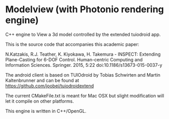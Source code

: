 # Modelview (with Photonio rendering engine)
C++ engine to View a 3d model controlled by the extended tuiodroid app.

This is the source code that accompanies this academic paper: 

N.Katzakis, R.J. Teather, K. Kiyokawa, H. Takemura - INSPECT: Extending Plane-Casting for 6-DOF Control. Human-centric Computing and Information Sciences. Springer. 2015, 5:22  doi:10.1186/s13673-015-0037-y

The android client is based on TUIOdroid by Tobias Schwirten and Martin Kaltenbrunner and can be found at https://github.com/joobei/tuiodroidextend

The current CMakeFile.txt is meant for Mac OSX but slight modification will let it compile on other platforms.

This engine is written in C++/OpenGL.
